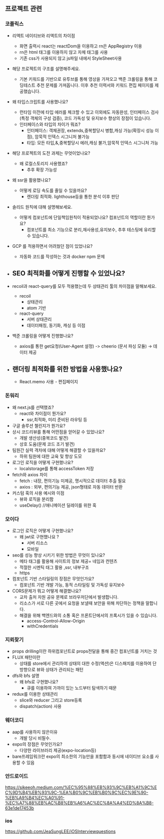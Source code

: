 ## 프로젝트 관련

### 코플릭스

-   리액트 네이티브와 리액트의 차이점

    -   화면 출력시 react는 reactDom을 이용하고 rn은 AppRegistry 이용
    -   rn은 html 태그를 이용하지 않고 자체 태그를 사용
    -   기존 css가 사용되지 않고 js파일 내에서 StyleSheet사용

-   해당 프로젝트의 구조를 설명해주세요.
    -   기본 키워드를 기반으로 유투브를 통해 영상을 가져오고 백준 크롤링을 통해 코딩테스트 추천 문제를 가져옵니다. 이후 추천 이력서와 키워드 편집 페이지를 제공했습니다.
-   왜 타입스크립트를 사용했나요?
    -   런타임 이전에 타입 에러를 체크할 수 있고 이외에도 자동완성, 인터페이스 검사(특정 객체의 구성 검증), 코드 가독성 및 유지보수 향상의 장점이 있습니다.
    -   인터페이스와 타입의 차이가 뭐죠?
        -   인터페이스: 객체권장, extends,중복할당시 병합,캐싱 가능(확장시 성능 이점), 암묵적 인덱스 시그니처 불가능
        -   타입: 모든 타입,&,중복할당시 에러,캐싱 불가,암묵적 인덱스 시그니처 가능
-   해당 프로젝트의 도전 과제는 무엇이었나요?
    -   왜 로컬스토리지 사용했죠?
        -   추후 확장 가능성
-   왜 ssr을 활용했나요?
    -   어떻게 로딩 속도를 줄일 수 있을까요?
        -   렌더링 최적화. lighthouse등을 통한 분석 이후 판단
-   솔리드 원칙에 대해 설명해보세요.
    -   어떻게 컴포넌트에 단일책임원칙이 적용되었나요? 컴포넌트의 역할이란 뭔가요?
        -   컴포넌트를 최소 기능으로 분리,재사용성,유지보수, 추후 테스팅에 유리할 수 있습니다.
-   GCP 를 적용하면서 어려웠던 점이 있었나요?
    -   자동화 코드를 작성하는 것과 docker npm 문제
-   ## SEO 최적화를 어떻게 진행할 수 있었나요?
-   recoil과 react-query를 모두 적용했는데 두 상태관리 툴의 차이점을 말해보세요.
    -   recoil
        -   상태관리
        -   atom 기반
    -   react-query
        -   서버 상태관리
        -   데이터패칭, 동기화, 캐싱 등 이점
-   백준 크롤링을 어떻게 진행했나요?
    -   axios를 통한 get요청(User-Agent 설정) -> cheerio (문서 파싱 모듈) -> 데이터 제공
-   ## 랜더링 최적화를 위한 방법을 사용했나요?
    -   React.memo 사용 - 편집페이지

### 돈워리

-   왜 next.js를 선택했죠?
    -   react와 차이점이 뭔가요?
        -   ssr,최적화, 미리 준비된 라우팅 등
-   구글 솔루션 첼린지가 뭔가요?
-   상시 코드리뷰를 통해 어떤점을 얻어갈 수 있었나요?
    -   개발 생산성(중복코드 발견)
    -   상호 도움(문제 코드 조기 발견)
-   팀원간 실력 격차에 대해 어떻게 해결할 수 있을까요?
    -   하위 팀원에 대한 교육 및 향상 도모
-   로그인 로직을 어떻게 구현했나요?
    -   localstorage를 통해 accessToken 저장
-   fetch와 axios 차이
    -   fetch : 내장, 편의기능 미제공, 명시적으로 데이터 추출 필요
    -   axios : 외부, 편의기능 제공, json형태로 자동 데이터 반환
-   커스텀 훅의 사용 예시와 이점
    -   뷰와 로직을 분리함
    -   useDelay() //애니메이션 딜레이를 위한 훅

### 모이다

-   로그인 로직은 어떻게 구현했나요?
    -   왜 jwt로 구현했나요 ?
        -   서버 리소스
        -   모바일
-   seo를 성능 향상 시키기 위한 방법은 무엇이 있나요?
    -   메타 태그를 활용해 사이트의 정보 제공= 네임과 컨텐츠
    -   적절한 시멘틱 태그 활용 ,ssr, 내부구조
    -   https
-   컴포넌트 기반 스타일링의 장점은 무엇인가요?
    -   컴포넌트 기반 개발 가능, 동적 스타일링 및 가독성 유지보수
-   CORS문제가 뭐고 어떻게 해결했나요?
    -   교차 출처 자원 공유 문제로 브라우저단에서 발생합니다.
    -   리소스가 서로 다른 곳에서 요청을 보낼때 보안을 위해 차단하는 정책을 말합니다.
    -   해결을 위해 백엔드와의 소통 혹은 프론트단에서의 프록시가 있을 수 있습니다.
        -   access-Control-Allow-Origin
        -   withCredentials

### 지뢰찾기

-   props drilling이란
    하위컴포넌트로 props전달을 통해 중간 컴포넌트를 거치는 것
-   FLUX 패턴이란
    -   상태를 store에서 관리하여 상태의 대한 수정(액션)은 디스패치를 이용하여 단방향으로 뷰와 상태가 관리되는 패턴
-   dfs와 bfs 설명
    -   왜 bfs로 구현했나요?
        -   큐를 이용하여 가까이 있는 노드부터 탐색하기 때문
-   redux를 이용한 상태관리
    -   slice와 reducer 그리고 store등록
    -   dispatch(action) 사용

### 웨더코디

-   aap를 사용하지 않은이유
    -   개발 당시 비필수.
-   expo의 장점은 무엇인가요?
    -   다양한 라이브러리 제공(expo-location등)
-   bare프레임워크란 expo의 최소한의 기능만을 포함함과 동시에 네이티브 요소를 사용할 수 있음

### 안드로이드

https://sikeeoh.medium.com/%EC%95%88%EB%93%9C%EB%A1%9C%EC%9D%B4%EB%93%9C-%EA%B0%9C%EB%B0%9C%EC%9E%90-%EB%A9%B4%EC%A0%91-%EC%A7%88%EB%AC%B8%EB%A6%AC%EC%8A%A4%ED%8A%B8-63e1de17453b

### ios

https://github.com/JeaSungLEE/iOSInterviewquestions
